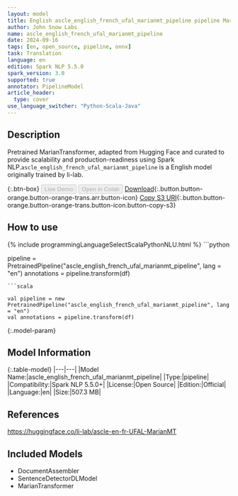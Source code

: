 ```yaml
---
layout: model
title: English ascle_english_french_ufal_marianmt_pipeline pipeline MarianTransformer from li-lab
author: John Snow Labs
name: ascle_english_french_ufal_marianmt_pipeline
date: 2024-09-16
tags: [en, open_source, pipeline, onnx]
task: Translation
language: en
edition: Spark NLP 5.5.0
spark_version: 3.0
supported: true
annotator: PipelineModel
article_header:
  type: cover
use_language_switcher: "Python-Scala-Java"
---
```


## Description

Pretrained MarianTransformer, adapted from Hugging Face and curated to provide scalability and production-readiness using Spark NLP.`ascle_english_french_ufal_marianmt_pipeline` is a English model originally trained by li-lab.

{:.btn-box}
<button class="button button-orange" disabled>Live Demo</button>
<button class="button button-orange" disabled>Open in Colab</button>
[Download](https://s3.amazonaws.com/auxdata.johnsnowlabs.com/public/models/ascle_english_french_ufal_marianmt_pipeline_en_5.5.0_3.0_1726494022680.zip){:.button.button-orange.button-orange-trans.arr.button-icon}
[Copy S3 URI](s3://auxdata.johnsnowlabs.com/public/models/ascle_english_french_ufal_marianmt_pipeline_en_5.5.0_3.0_1726494022680.zip){:.button.button-orange.button-orange-trans.button-icon.button-copy-s3}

## How to use



<div class="tabs-box" markdown="1">
{% include programmingLanguageSelectScalaPythonNLU.html %}
```python

pipeline = PretrainedPipeline("ascle_english_french_ufal_marianmt_pipeline", lang = "en")
annotations =  pipeline.transform(df)   

```
```scala

val pipeline = new PretrainedPipeline("ascle_english_french_ufal_marianmt_pipeline", lang = "en")
val annotations = pipeline.transform(df)

```
</div>

{:.model-param}
## Model Information

{:.table-model}
|---|---|
|Model Name:|ascle_english_french_ufal_marianmt_pipeline|
|Type:|pipeline|
|Compatibility:|Spark NLP 5.5.0+|
|License:|Open Source|
|Edition:|Official|
|Language:|en|
|Size:|507.3 MB|

## References

https://huggingface.co/li-lab/ascle-en-fr-UFAL-MarianMT

## Included Models

- DocumentAssembler
- SentenceDetectorDLModel
- MarianTransformer